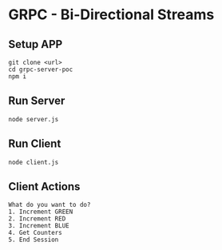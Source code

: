 # GRPC - Bi-Directional Streams

## Setup APP
```
git clone <url>
cd grpc-server-poc
npm i
```
## Run Server
```
node server.js
```
## Run Client
```
node client.js
```


## Client Actions
```
What do you want to do?
1. Increment GREEN
2. Increment RED
3. Increment BLUE
4. Get Counters
5. End Session
```
